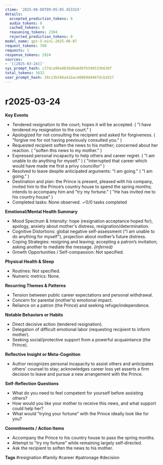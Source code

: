 ```yaml
---
ctime: '2025-08-08T09:05:05.453324'
details:
  accepted_prediction_tokens: 0
  audio_tokens: 0
  cached_tokens: 0
  reasoning_tokens: 2304
  rejected_prediction_tokens: 0
model_name: gpt-5-mini-2025-08-07
request_tokens: 708
requests: 1
response_tokens: 2924
sources:
- '[[2025-03-24]]'
sys_prompt_hash: c37dca99a8836d9a8d9fb349533b638f
total_tokens: 3632
user_prompt_hash: 39c13b346a41bac48869d446fdcb3d17
---
```

# r2025-03-24

**Key Events**
- Tendered resignation to the court; hopes it will be accepted. ( "I have tendered my resignation to the court." )
- Apologized for not consulting the recipient and asked for forgiveness. ( "forgive me for not having previously consulted you." )
- Requested recipient soften the news to his mother; concerned about her reaction. ( "soften this news to my mother." )
- Expressed personal incapacity to help others and career regret. ( "I am unable to do anything for myself." ) ( "interrupted that career which would have made me first a privy councillor" )
- Resolved to leave despite anticipated arguments: "I am going." ( "I am going." )
- Destination and plan: the Prince is present, pleased with his company, invited him to the Prince’s country house to spend the spring months; intends to accompany him and "try my fortune." ( "He has invited me to his country house" )
- Completed tasks: None observed.
✓0/0 tasks completed

**Emotional/Mental Health Summary**
- Mood Spectrum & Intensity: hope (resignation acceptance hoped for), apology, anxiety about mother's distress, resignation/determination.  
- Cognitive Distortions: global negative self-assessment ("I am unable to do anything for myself"), projection about mother’s future distress.  
- Coping Strategies: resigning and leaving; accepting a patron’s invitation; asking another to mediate the message. *(inferred)*  
- Growth Opportunities / Self-compassion: Not specified.

**Physical Health & Sleep**
- Routines: Not specified.  
- Numeric metrics: None.

**Recurring Themes & Patterns**
- Tension between public career expectations and personal withdrawal.  
- Concern for parental (mother’s) emotional impact.  
- Reliance on a patron (the Prince) and seeking refuge/independence.

**Notable Behaviors or Habits**
- Direct decisive action (tendered resignation).  
- Delegation of difficult emotional labor (requesting recipient to inform mother).  
- Seeking social/protective support from a powerful acquaintance (the Prince).

**Reflective Insight or Meta‑Cognition**
- Author recognizes personal incapacity to assist others and anticipates others' counsel to stay; acknowledges career loss yet asserts a firm decision to leave and pursue a new arrangement with the Prince.

**Self‑Reflection Questions**
- What do you need to feel competent for yourself before assisting others?  
- How would you like your mother to receive this news, and what support could help her?  
- What would "trying your fortune" with the Prince ideally look like for you?

**Commitments / Action Items**
- Accompany the Prince to his country house to pass the spring months.  
- Attempt to "try my fortune" while remaining largely self‑directed.  
- Ask the recipient to soften the news to his mother.

**Tags**
#resignation #family #career #patronage #decision